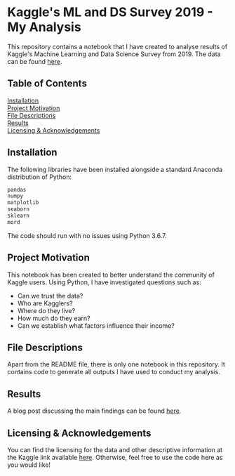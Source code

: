 # Kaggle's ML and DS Survey 2019 - My Analysis

This repository contains a notebook that I have created to analyse results of Kaggle's Machine Learning and Data Science Survey from 2019. The data can be found [here](https://www.kaggle.com/c/kaggle-survey-2019).

## Table of Contents  
[Installation](#installation)  
[Project Motivation](#motivation)  
[File Descriptions](#files)  
[Results](#results)  
[Licensing & Acknowledgements](#licensing)  

<a name="installation"/></a>
## Installation

The following libraries have been installed alongside a standard Anaconda distribution of Python:

```bash
pandas
numpy
matplotlib
seaborn
sklearn
mord
```

The code should run with no issues using Python 3.6.7.

<a name="motivation"/></a>
## Project Motivation

This notebook has been created to better understand the community of Kaggle users. Using Python, I have investigated questions such as:
* Can we trust the data?
* Who are Kagglers?
* Where do they live?
* How much do they earn?
* Can we establish what factors influence their income?

<a name="files"/></a>
## File Descriptions
Apart from the README file, there is only one notebook in this repository. It contains code to generate all outputs I have used to conduct my analysis.

<a name="results"/></a>
## Results
A blog post discussing the main findings can be found [here](https://medium.com/@dawidgalarowicz/who-has-time-for-kaggle-challenges-63dbb0b0a757).

<a name="licensing"/></a>
## Licensing & Acknowledgements
You can find the licensing for the data and other descriptive information at the Kaggle link available [here](https://www.kaggle.com/c/kaggle-survey-2019). Otherwise, feel free to use the code here as you would like!
